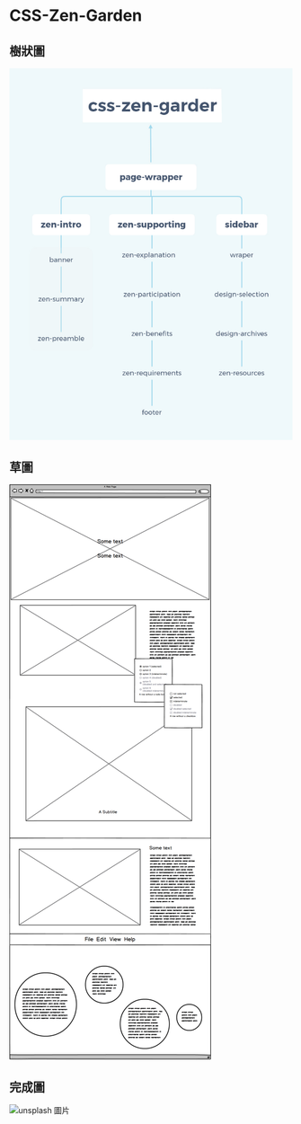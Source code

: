 # CSS-Zen-Garden

## 樹狀圖
![unsplash 圖片](./images/結構圖.jpg)  
## 草圖
![unsplash 圖片](./images/草稿.png)  
## 完成圖
![unsplash 圖片](./images/預覽圖.jpg)
